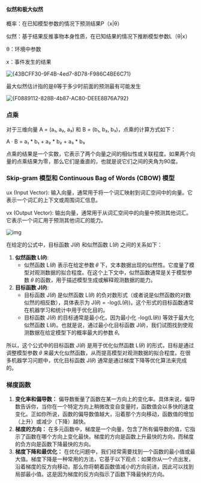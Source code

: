 #### 似然和极大似然

概率：在已知模型参数的情况下预测结果P（x|θ）

似然：基于结果反推事物本身性质，在已知结果的情况下推断模型参数L（θ|x）

θ：环境中参数

x：事件发生的结果

![{43BCFF30-9F4B-4ed7-8D78-F986C4BE6C71}](D:\Typora\notes\数学.assets\{43BCFF30-9F4B-4ed7-8D78-F986C4BE6C71}.png)

最大似然估计指的是θ等于多少时前面的预测最有可能发生

![{F0889112-828B-4b87-AC80-DEEE8B76A792}](D:\Typora\notes\数学.assets\{F0889112-828B-4b87-AC80-DEEE8B76A792}.png)

### 点乘

对于三维向量 A = (a₁, a₂, a₃) 和 B = (b₁, b₂, b₃)，点乘的计算方式如下：

A · B = a₁ * b₁ + a₂ * b₂ + a₃ * b₃

点乘的结果是一个实数，它表示了两个向量之间的相似性或关联程度。如果两个向量的点乘结果为零，那么它们是垂直的，也就是说它们之间的夹角为90度。

### Skip-gram 模型和 Continuous Bag of Words (CBOW) 模型

ux (Input Vector): 输入向量，通常用于将一个词汇映射到词汇空间中的向量。它表示一个词汇的上下文或周围词汇信息。

vx (Output Vector): 输出向量，通常用于从词汇空间中的向量中预测其他词汇。它表示一个词汇用于预测其他词汇的能力。

![img](D:\Typora\notes\数学.assets\wps1.jpg)

在给定的公式中，目标函数 J(𝜃) 和似然函数 L(𝜃) 之间的关系如下：

1. **似然函数 L(𝜃)**:
   - 似然函数 L(𝜃) 表示在给定参数 𝜃 下，文本数据出现的似然性。它度量了模型对观测数据的拟合程度。在这个上下文中，似然函数通常是关于模型参数 𝜃 的函数，用于描述模型生成或解释观测数据的能力。
2. **目标函数 J(𝜃)**:
   - 目标函数 J(𝜃) 是似然函数 L(𝜃) 的负对数形式（或者说是似然函数的对数似然的相反数），具体表示为 J(𝜃) = -log(L(𝜃))。这个形式的目标函数通常在机器学习和统计中用于优化目的。
   - 目标函数 J(𝜃) 的目标通常是最小化，因为最小化 -log(L(𝜃)) 等效于最大化似然函数 L(𝜃)。也就是说，通过最小化目标函数 J(𝜃)，我们试图找到使观测数据在给定模型下的概率最大的参数 𝜃。

所以，这个公式中的目标函数 J(𝜃) 是用于优化似然函数 L(𝜃) 的形式，目标是通过调整模型参数 𝜃 来最大化似然函数，从而提高模型对观测数据的拟合程度。在很多机器学习问题中，优化目标函数 J(𝜃) 通常是通过梯度下降等优化算法来完成的。

### 梯度函数

1. **变化率和偏导数：** 偏导数衡量了函数在某一方向上的变化率。具体来说，偏导数告诉你，当你在一个特定方向上稍微改变自变量时，函数值会以多快的速度变化。正如你所说，函数的偏导数值越大，沿着那个方向移动，函数值的增加（上升）或减少（下降）越快。
2. **梯度的方向：** 在多元函数中，梯度是一个向量，包含了所有偏导数的值，它指示了函数在哪个方向上变化最快。梯度的方向是函数上升最快的方向，而梯度的负方向是函数下降最快的方向。
3. **梯度下降和最优化：** 在优化问题中，我们经常需要找到一个函数的最小值或最大值。梯度下降是一种常用的方法，它基于以下观点：如果你从一个点出发，沿着梯度的反方向移动，那么你将朝着函数值减小的方向前进，因此可以找到局部最小值。这是因为梯度的反方向指示了函数下降最快的方向。